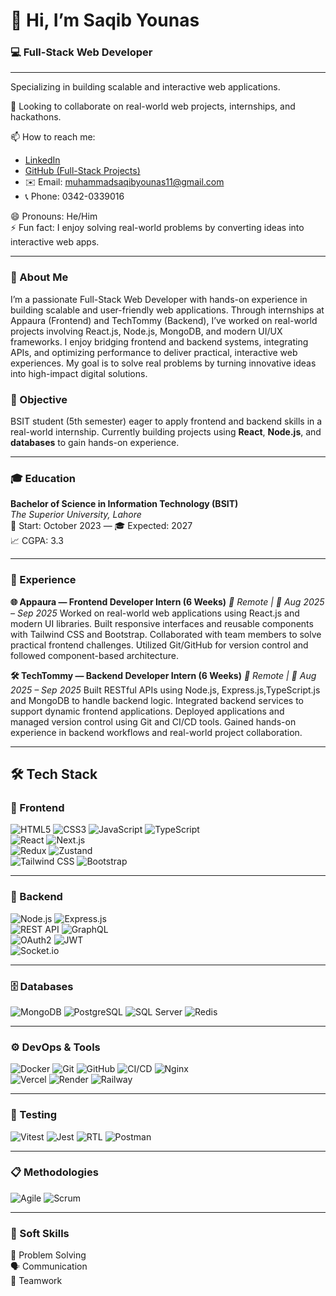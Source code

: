 # 👋 Hi, I’m Saqib Younas

### 💻 Full-Stack Web Developer
---
Specializing in building scalable and interactive web applications. 

💞️ Looking to collaborate on real-world web projects, internships, and hackathons.

📫 How to reach me:    
- [LinkedIn](https://www.linkedin.com/in/muhammad-saqib-younas-0123aa329)  
- [GitHub (Full-Stack Projects)](https://github.com/SaqibYounas)  
- ✉️ Email: muhammadsaqibyounas11@gmail.com  
- 📞 Phone: 0342-0339016   

😄 Pronouns: He/Him  
⚡ Fun fact: I enjoy solving real-world problems by converting ideas into interactive web apps.

---

### 👤 About Me

I’m a passionate Full-Stack Web Developer with hands-on experience in building scalable and user-friendly web applications. Through internships at Appaura (Frontend) and TechTommy (Backend), I’ve worked on real-world projects involving React.js, Node.js, MongoDB, and modern UI/UX frameworks. I enjoy bridging frontend and backend systems, integrating APIs, and optimizing performance to deliver practical, interactive web experiences. My goal is to solve real problems by turning innovative ideas into high-impact digital solutions.

### 🎯 Objective  
BSIT student (5th semester) eager to apply frontend and backend skills in a real-world internship. Currently building projects using **React**, **Node.js**, and **databases** to gain hands-on experience.

---

### 🎓 Education

**Bachelor of Science in Information Technology (BSIT)**  
*The Superior University, Lahore*  
📅 Start: October 2023 — 🎓 Expected: 2027  
📈 CGPA: 3.3

--- 

### 💼 Experience
**🌐 Appaura — Frontend Developer Intern (6 Weeks)** 
*📍 Remote | 📅 Aug 2025 – Sep 2025*
Worked on real-world web applications using React.js and modern UI libraries.
Built responsive interfaces and reusable components with Tailwind CSS and Bootstrap.
Collaborated with team members to solve practical frontend challenges.
Utilized Git/GitHub for version control and followed component-based architecture.

**🛠️ TechTommy — Backend Developer Intern (6 Weeks)**
*📍 Remote | 📅 Aug 2025 – Sep 2025*
Built RESTful APIs using Node.js, Express.js,TypeScript.js and MongoDB to handle backend logic.
Integrated backend services to support dynamic frontend applications.
Deployed applications and managed version control using Git and CI/CD tools.
Gained hands-on experience in backend workflows and real-world project collaboration.

---

## 🛠️ Tech Stack

### 🎨 Frontend  
![HTML5](https://img.shields.io/badge/HTML5-E34F26?logo=html5&logoColor=white)
![CSS3](https://img.shields.io/badge/CSS3-1572B6?logo=css3&logoColor=white)
![JavaScript](https://img.shields.io/badge/JavaScript-F7DF1E?logo=javascript&logoColor=black)
![TypeScript](https://img.shields.io/badge/TypeScript-3178C6?logo=typescript&logoColor=white)  
![React](https://img.shields.io/badge/React-20232A?logo=react&logoColor=61DAFB)
![Next.js](https://img.shields.io/badge/Next.js-000000?logo=nextdotjs&logoColor=white)  
![Redux](https://img.shields.io/badge/Redux-764ABC?logo=redux&logoColor=white)
![Zustand](https://img.shields.io/badge/Zustand-000000?logo=zustand&logoColor=white)  
![Tailwind CSS](https://img.shields.io/badge/TailwindCSS-06B6D4?logo=tailwindcss&logoColor=white)
![Bootstrap](https://img.shields.io/badge/Bootstrap-7952B3?logo=bootstrap&logoColor=white)

---

### 🔧 Backend  
![Node.js](https://img.shields.io/badge/Node.js-339933?logo=nodedotjs&logoColor=white)
![Express.js](https://img.shields.io/badge/Express.js-000000?logo=express&logoColor=white)  
![REST API](https://img.shields.io/badge/REST_API-FF69B4?logo=api&logoColor=white)
![GraphQL](https://img.shields.io/badge/GraphQL-E10098?logo=graphql&logoColor=white)  
![OAuth2](https://img.shields.io/badge/OAuth2.0-0066A1?logo=auth0&logoColor=white)
![JWT](https://img.shields.io/badge/JWT-000000?logo=jsonwebtokens&logoColor=white)  
![Socket.io](https://img.shields.io/badge/Socket.io-010101?logo=socket.io&logoColor=white)

---

### 🗄️ Databases  
![MongoDB](https://img.shields.io/badge/MongoDB-47A248?logo=mongodb&logoColor=white)
![PostgreSQL](https://img.shields.io/badge/PostgreSQL-4169E1?logo=postgresql&logoColor=white)
![SQL Server](https://img.shields.io/badge/SQL_Server-CC2927?logo=microsoftsqlserver&logoColor=white)
![Redis](https://img.shields.io/badge/Redis-DC382D?logo=redis&logoColor=white)

---

### ⚙️ DevOps & Tools  
![Docker](https://img.shields.io/badge/Docker-2496ED?logo=docker&logoColor=white)
![Git](https://img.shields.io/badge/Git-F05032?logo=git&logoColor=white)
![GitHub](https://img.shields.io/badge/GitHub-181717?logo=github&logoColor=white)
![CI/CD](https://img.shields.io/badge/GitHub_Actions-2088FF?logo=githubactions&logoColor=white)
![Nginx](https://img.shields.io/badge/Nginx-009639?logo=nginx&logoColor=white)  
![Vercel](https://img.shields.io/badge/Vercel-000000?logo=vercel&logoColor=white)
![Render](https://img.shields.io/badge/Render-0099FF?logo=render&logoColor=white)
![Railway](https://img.shields.io/badge/Railway-000000?logo=railway&logoColor=white)

---

### 🧪 Testing  
![Vitest](https://img.shields.io/badge/Vitest-6E9F18?logo=vitest&logoColor=white)
![Jest](https://img.shields.io/badge/Jest-C21325?logo=jest&logoColor=white)
![RTL](https://img.shields.io/badge/React_Testing_Library-E33332?logo=testinglibrary&logoColor=white)
![Postman](https://img.shields.io/badge/Postman-FF6C37?logo=postman&logoColor=white)

---

### 📋 Methodologies  
![Agile](https://img.shields.io/badge/Agile-FCA121?logo=agile&logoColor=black)
![Scrum](https://img.shields.io/badge/Scrum-6DB33F?logo=scrum&logoColor=white)

---

### 🤝 Soft Skills  
🧠 Problem Solving  
🗣️ Communication  
🤝 Teamwork
